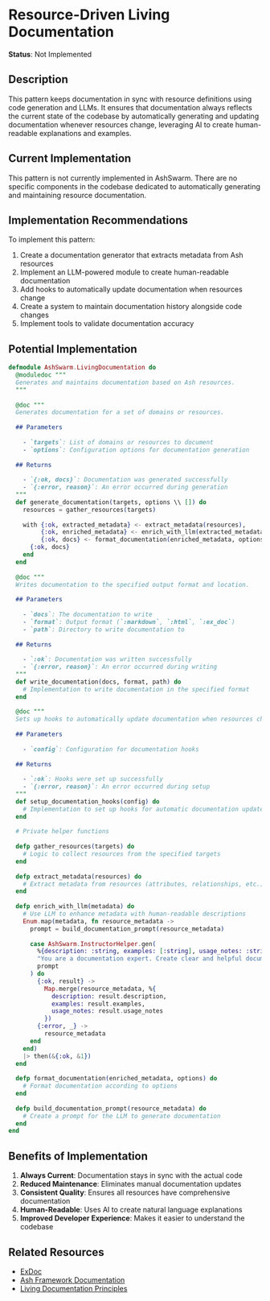 # Resource-Driven Living Documentation

**Status**: Not Implemented

## Description

This pattern keeps documentation in sync with resource definitions using code generation and LLMs. It ensures that documentation always reflects the current state of the codebase by automatically generating and updating documentation whenever resources change, leveraging AI to create human-readable explanations and examples.

## Current Implementation

This pattern is not currently implemented in AshSwarm. There are no specific components in the codebase dedicated to automatically generating and maintaining resource documentation.

## Implementation Recommendations

To implement this pattern:

1. Create a documentation generator that extracts metadata from Ash resources
2. Implement an LLM-powered module to create human-readable documentation
3. Add hooks to automatically update documentation when resources change
4. Create a system to maintain documentation history alongside code changes
5. Implement tools to validate documentation accuracy

## Potential Implementation

```elixir
defmodule AshSwarm.LivingDocumentation do
  @moduledoc """
  Generates and maintains documentation based on Ash resources.
  """
  
  @doc """
  Generates documentation for a set of domains or resources.
  
  ## Parameters
  
    - `targets`: List of domains or resources to document
    - `options`: Configuration options for documentation generation
  
  ## Returns
  
    - `{:ok, docs}`: Documentation was generated successfully
    - `{:error, reason}`: An error occurred during generation
  """
  def generate_documentation(targets, options \\ []) do
    resources = gather_resources(targets)
    
    with {:ok, extracted_metadata} <- extract_metadata(resources),
         {:ok, enriched_metadata} <- enrich_with_llm(extracted_metadata),
         {:ok, docs} <- format_documentation(enriched_metadata, options) do
      {:ok, docs}
    end
  end
  
  @doc """
  Writes documentation to the specified output format and location.
  
  ## Parameters
  
    - `docs`: The documentation to write
    - `format`: Output format (`:markdown`, `:html`, `:ex_doc`)
    - `path`: Directory to write documentation to
  
  ## Returns
  
    - `:ok`: Documentation was written successfully
    - `{:error, reason}`: An error occurred during writing
  """
  def write_documentation(docs, format, path) do
    # Implementation to write documentation in the specified format
  end
  
  @doc """
  Sets up hooks to automatically update documentation when resources change.
  
  ## Parameters
  
    - `config`: Configuration for documentation hooks
  
  ## Returns
  
    - `:ok`: Hooks were set up successfully
    - `{:error, reason}`: An error occurred during setup
  """
  def setup_documentation_hooks(config) do
    # Implementation to set up hooks for automatic documentation updates
  end
  
  # Private helper functions
  
  defp gather_resources(targets) do
    # Logic to collect resources from the specified targets
  end
  
  defp extract_metadata(resources) do
    # Extract metadata from resources (attributes, relationships, etc.)
  end
  
  defp enrich_with_llm(metadata) do
    # Use LLM to enhance metadata with human-readable descriptions
    Enum.map(metadata, fn resource_metadata ->
      prompt = build_documentation_prompt(resource_metadata)
      
      case AshSwarm.InstructorHelper.gen(
        %{description: :string, examples: [:string], usage_notes: :string},
        "You are a documentation expert. Create clear and helpful documentation for this resource.",
        prompt
      ) do
        {:ok, result} -> 
          Map.merge(resource_metadata, %{
            description: result.description,
            examples: result.examples,
            usage_notes: result.usage_notes
          })
        {:error, _} -> 
          resource_metadata
      end
    end)
    |> then(&{:ok, &1})
  end
  
  defp format_documentation(enriched_metadata, options) do
    # Format documentation according to options
  end
  
  defp build_documentation_prompt(resource_metadata) do
    # Create a prompt for the LLM to generate documentation
  end
end
```

## Benefits of Implementation

1. **Always Current**: Documentation stays in sync with the actual code
2. **Reduced Maintenance**: Eliminates manual documentation updates
3. **Consistent Quality**: Ensures all resources have comprehensive documentation
4. **Human-Readable**: Uses AI to create natural language explanations
5. **Improved Developer Experience**: Makes it easier to understand the codebase

## Related Resources

- [ExDoc](https://github.com/elixir-lang/ex_doc) 
- [Ash Framework Documentation](https://hexdocs.pm/ash/Ash.html)
- [Living Documentation Principles](https://www.atlassian.com/continuous-delivery/continuous-integration/living-documentation) 